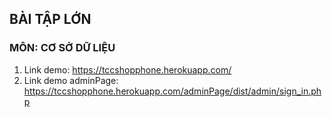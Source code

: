 ## BÀI TẬP LỚN
### MÔN: CƠ SỞ DỮ LIỆU
1. Link demo: https://tccshopphone.herokuapp.com/
2. Link demo adminPage:
https://tccshopphone.herokuapp.com/adminPage/dist/admin/sign_in.php
